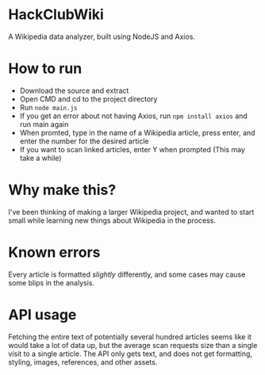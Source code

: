 # HackClubWiki
 A Wikipedia data analyzer, built using NodeJS and Axios.


# How to run
 * Download the source and extract
 * Open CMD and cd to the project directory
 * Run `node main.js`
 * If you get an error about not having Axios, run `npm install axios` and run main again
 * When promted, type in the name of a Wikipedia article, press enter, and enter the number for the desired article
 * If you want to scan linked articles, enter Y when prompted (This may take a while)

# Why make this?
 I've been thinking of making a larger Wikipedia project, and wanted to start small while learning new things about Wikipedia in the process.

# Known errors
 Every article is formatted *slightly* differently, and some cases may cause some blips in the analysis.

# API usage
 Fetching the entire text of potentially several hundred articles seems like it would take a lot of data up, but the average scan requests size than a single visit to a single article. The API only gets text, and does not get formatting, styling, images, references, and other assets.